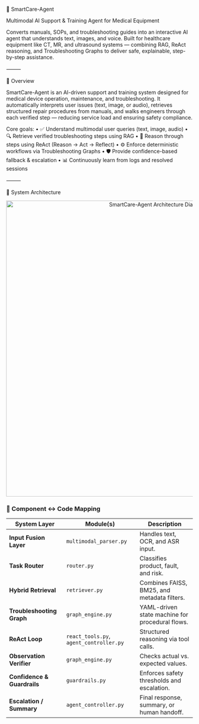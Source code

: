 🧠 SmartCare-Agent

Multimodal AI Support & Training Agent for Medical Equipment

Converts manuals, SOPs, and troubleshooting guides into an interactive AI agent that understands text, images, and voice.
Built for healthcare equipment like CT, MR, and ultrasound systems — combining RAG, ReAct reasoning, and Troubleshooting Graphs to deliver safe, explainable, step-by-step assistance.

⸻

🚀 Overview

SmartCare-Agent is an AI-driven support and training system designed for medical device operation, maintenance, and troubleshooting.
It automatically interprets user issues (text, image, or audio), retrieves structured repair procedures from manuals, and walks engineers through each verified step — reducing service load and ensuring safety compliance.

Core goals:
	•	✅ Understand multimodal user queries (text, image, audio)
	•	🔍 Retrieve verified troubleshooting steps using RAG
	•	🧠 Reason through steps using ReAct (Reason → Act → Reflect)
	•	⚙️ Enforce deterministic workflows via Troubleshooting Graphs
	•	🛡️ Provide confidence-based fallback & escalation
	•	📊 Continuously learn from logs and resolved sessions

⸻

🧩 System Architecture
<p align="center">
  <img src="smartcare_agent/architecture_diagram.png" width="800" alt="SmartCare-Agent Architecture Diagram">
</p>

### 🔗 Component ↔ Code Mapping

| System Layer | Module(s) | Description |
|---------------|------------|--------------|
| **Input Fusion Layer** | `multimodal_parser.py` | Handles text, OCR, and ASR input. |
| **Task Router** | `router.py` | Classifies product, fault, and risk. |
| **Hybrid Retrieval** | `retriever.py` | Combines FAISS, BM25, and metadata filters. |
| **Troubleshooting Graph** | `graph_engine.py` | YAML-driven state machine for procedural flows. |
| **ReAct Loop** | `react_tools.py`, `agent_controller.py` | Structured reasoning via tool calls. |
| **Observation Verifier** | `graph_engine.py` | Checks actual vs. expected values. |
| **Confidence & Guardrails** | `guardrails.py` | Enforces safety thresholds and escalation. |
| **Escalation / Summary** | `agent_controller.py` | Final response, summary, or human handoff. |
